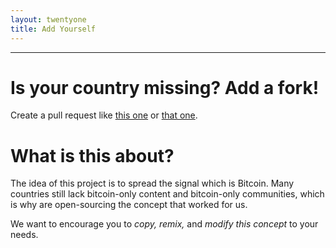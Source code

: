```yaml
---
layout: twentyone
title: Add Yourself
---
```


---

# Is your country missing? Add a fork!

Create a pull request like [this one][PR1] or [that one][PR2]. 

# What is this about?

The idea of this project is to spread the signal which is Bitcoin. Many countries still lack bitcoin-only content and bitcoin-only communities, which is why are open-sourcing the concept that worked for us. 

We want to encourage you to *copy, remix,* and *modify this concept* to your needs.


[PR1]: https://github.com/twentyone-world/twentyone-world.github.io/pull/1
[PR2]: https://github.com/twentyone-world/twentyone-world.github.io/pull/2